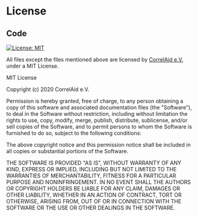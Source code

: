 # License

## Code
[![License: MIT](https://img.shields.io/badge/License-MIT-yellow.svg)](https://opensource.org/licenses/MIT)
 
All files except the files mentioned above are licensed by [CorrelAid e.V.](https://corelaid.org/en) under a MIT License. 

MIT License

Copyright (c) 2020 CorrelAid e.V.

Permission is hereby granted, free of charge, to any person obtaining a copy
of this software and associated documentation files (the "Software"), to deal
in the Software without restriction, including without limitation the rights
to use, copy, modify, merge, publish, distribute, sublicense, and/or sell
copies of the Software, and to permit persons to whom the Software is
furnished to do so, subject to the following conditions:

The above copyright notice and this permission notice shall be included in all
copies or substantial portions of the Software.

THE SOFTWARE IS PROVIDED "AS IS", WITHOUT WARRANTY OF ANY KIND, EXPRESS OR
IMPLIED, INCLUDING BUT NOT LIMITED TO THE WARRANTIES OF MERCHANTABILITY,
FITNESS FOR A PARTICULAR PURPOSE AND NONINFRINGEMENT. IN NO EVENT SHALL THE
AUTHORS OR COPYRIGHT HOLDERS BE LIABLE FOR ANY CLAIM, DAMAGES OR OTHER
LIABILITY, WHETHER IN AN ACTION OF CONTRACT, TORT OR OTHERWISE, ARISING FROM,
OUT OF OR IN CONNECTION WITH THE SOFTWARE OR THE USE OR OTHER DEALINGS IN THE
SOFTWARE.
